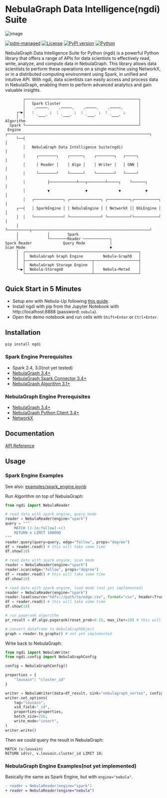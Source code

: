 # NebulaGraph Data Intelligence(ngdi) Suite

![image](https://user-images.githubusercontent.com/1651790/221876073-61ef4edb-adcd-4f10-b3fc-8ddc24918ea1.png)

[![pdm-managed](https://img.shields.io/badge/pdm-managed-blueviolet)](https://pdm.fming.dev) [![License](https://img.shields.io/badge/License-Apache_2.0-blue.svg)](LICENSE) [![PyPI version](https://badge.fury.io/py/ngdi.svg)](https://badge.fury.io/py/ngdi) [![Python](https://img.shields.io/badge/python-3.6%2B-blue.svg)](https://www.python.org/downloads/release/python-360/)

NebulaGraph Data Intelligence Suite for Python (ngdi) is a powerful Python library that offers a range of APIs for data scientists to effectively read, write, analyze, and compute data in NebulaGraph. This library allows data scientists to perform these operations on a single machine using NetworkX, or in a distributed computing environment using Spark, in unified and intuitive API. With ngdi, data scientists can easily access and process data in NebulaGraph, enabling them to perform advanced analytics and gain valuable insights.

```
        ┌───────────────────────────────────────────────────┐            
        │   Spark Cluster                                   │            
        │    .─────.    .─────.    .─────.    .─────.       │            
     ┌─▶│   :       ;  :       ;  :       ;  :       ;      │            
     │  │     `───'      `───'      `───'      `───'        │            
Algorithm                                                   │            
  Spark └───────────────────────────────────────────────────┘            
 Engine ┌────────────────────────────────────────────────────────────────┐
     └──┤                                                                │
        │   NebulaGraph Data Intelligence Suite(ngdi)                    │
        │     ┌────────┐    ┌──────┐    ┌────────┐   ┌─────┐             │
        │     │ Reader │    │ Algo │    │ Writer │   │ GNN │             │
        │     └────────┘    └──────┘    └────────┘   └─────┘             │
        │          ├────────────┴───┬────────┴─────┐    └──────┐         │
        │          ▼                ▼              ▼           ▼         │
        │   ┌─────────────┐ ┌──────────────┐ ┌──────────┐┌───────────┐   │
     ┌──┤   │ SparkEngine │ │ NebulaEngine │ │ NetworkX ││ DGLEngine │   │
     │  │   └─────────────┘ └──────────────┘ └──────────┘└───────────┘   │
     │  └──────────┬─────────────────────────────────────────────────────┘
     │             │        Spark                                        
     │             └────────Reader ────────────┐                         
Spark Reader              Query Mode           │                         
Scan Mode                                      ▼                         
     │  ┌───────────────────────────────────────────────────┐            
     │  │  NebulaGraph Graph Engine         Nebula-GraphD   │            
     │  ├──────────────────────────────┬────────────────────┤            
     │  │  NebulaGraph Storage Engine  │                    │            
     └─▶│  Nebula-StorageD             │    Nebula-Metad    │            
        └──────────────────────────────┴────────────────────┘            
```

## Quick Start in 5 Minutes

- Setup env with Nebula-Up following [this guide](https://github.com/wey-gu/nebulagraph-di/blob/main/docs/Environment_Setup.md).
- Install ngdi with pip from the Jupyter Notebook with http://localhost:8888 (password: `nebula`).
- Open the demo notebook and run cells with `Shift+Enter` or `Ctrl+Enter`.

## Installation

```bash
pip install ngdi
```

### Spark Engine Prerequisites
- Spark 2.4, 3.0(not yet tested)
- [NebulaGraph 3.4+](https://github.com/vesoft-inc/nebula)
- [NebulaGraph Spark Connector 3.4+](https://repo1.maven.org/maven2/com/vesoft/nebula-spark-connector/)
- [NebulaGraph Algorithm 3.1+](https://repo1.maven.org/maven2/com/vesoft/nebula-algorithm/)

### NebulaGraph Engine Prerequisites
- [NebulaGraph 3.4+](https://github.com/vesoft-inc/nebula)
- [NebulaGraph Python Client 3.4+](https://github.com/vesoft-inc/nebula-python)
- [NetworkX](https://networkx.org/)


## Documentation

[API Reference](https://github.com/wey-gu/nebulagraph-di/docs/API.md)

## Usage

### Spark Engine Examples

See also: [examples/spark_engine.ipynb](https://github.com/wey-gu/nebulagraph-di/examples/spark_engine.ipynb)

Run Algorithm on top of NebulaGraph:

```python
from ngdi import NebulaReader

# read data with spark engine, query mode
reader = NebulaReader(engine="spark")
query = """
    MATCH ()-[e:follow]->()
    RETURN e LIMIT 100000
"""
reader.query(query=query, edge="follow", props="degree")
df = reader.read() # this will take some time
df.show(10)

# read data with spark engine, scan mode
reader = NebulaReader(engine="spark")
reader.scan(edge="follow", props="degree")
df = reader.read() # this will take some time
df.show(10)

# read data with spark engine, load mode (not yet implemented)
reader = NebulaReader(engine="spark")
reader.load(source="hdfs://path/to/edge.csv", format="csv", header=True, schema="src: string, dst: string, rank: int")
df = reader.read() # this will take some time
df.show(10)

# run pagerank algorithm
pr_result = df.algo.pagerank(reset_prob=0.15, max_iter=10) # this will take some time

# convert dataframe to NebulaGraphObject
graph = reader.to_graphx() # not yet implemented
```

Write back to NebulaGraph:

```python
from ngdi import NebulaWriter
from ngdi.config import NebulaGraphConfig

config = NebulaGraphConfig()

properties = {
    "louvain": "cluster_id"
}

writer = NebulaWriter(data=df_result, sink="nebulagraph_vertex", config=config, engine="spark")
writer.set_options(
    tag="louvain",
    vid_field="_id",
    properties=properties,
    batch_size=256,
    write_mode="insert",
)
writer.write()
```

Then we could query the result in NebulaGraph:

```cypher
MATCH (v:louvain)
RETURN id(v), v.louvain.cluster_id LIMIT 10;
```

### NebulaGraph Engine Examples(not yet implemented)

Basically the same as Spark Engine, but with `engine="nebula"`.

```diff
- reader = NebulaReader(engine="spark")
+ reader = NebulaReader(engine="nebula")
```
